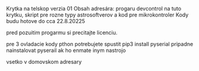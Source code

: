 Krytka na telskop verzia 01
Obsah adresára: progaru devcontrol na tuto krytku, skript pre rozne typy astrosoftverov a kod pre mikrokontroler
Kody budu hotove do cca 22.8.20225

pred pozuitim progarmu si precitajte licenciu.

pre 3 ovladacie kody pthon potrebujete spustit pip3 install pyserial pripadne nainstalovat pyserail ak ho enmate inym nastrojo

vsetko v domovskom adresary
